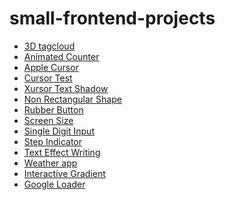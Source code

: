 # small-frontend-projects

 <ul>
  <li><a href=" 3D_tagcloud/index.html"> 3D tagcloud</a></li>
  <li><a href="animated_counter/index.html">Animated Counter</a></li>
  <li><a href="apple_cursor/index.html">Apple Cursor</a></li>
  <li><a href="cursor_test/index.html">Cursor Test</a></li>
  <li><a href="cursor_text_shadow/index.html">Xursor Text Shadow</a></li>
  <li><a href="non_rectangular_shape/index.html">Non Rectangular Shape</a></li>
  <li><a href="rubber_button/index.html">Rubber Button</a></li>
  <li><a href="screen_size/index.html"> Screen Size</a></li>
  <li><a href="single_digit_input/index.html">Single Digit Input</a></li>
  <li><a href="step_indicator/index.html">Step Indicator</a></li>
  <li><a href="text_effect_writing/index.html">Text Effect Writing</a></li>
  <li><a href="weather_app/index.html">Weather app</a></li>
  <li><a href="interactive_gradient/index.html">Interactive Gradient</a></li>
  <li><a href="google_loader/index.html">Google Loader</a></li>
 </ul>
